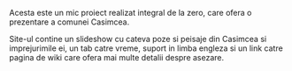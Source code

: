 Acesta este un mic proiect realizat integral de la zero, care ofera o prezentare a comunei Casimcea.

Site-ul contine un slideshow cu cateva poze si peisaje din Casimcea si imprejurimile ei, un tab catre vreme, suport in limba engleza si un link catre pagina de wiki care ofera mai multe detalii despre asezare.


